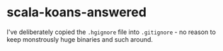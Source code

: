 # scala-koans-answered
I've deliberately copied the `.hgignore` file into `.gitignore` - no reason to keep monstrously huge binaries and such around.
